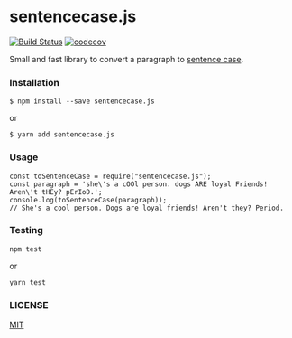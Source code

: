 sentencecase.js
========================================

[![Build Status](https://travis-ci.org/franklingu/sentencecase.svg?branch=master)](https://travis-ci.org/franklingu/sentencecase) [![codecov](https://codecov.io/gh/franklingu/sentencecase/branch/master/graph/badge.svg)](https://codecov.io/gh/franklingu/sentencecase)

Small and fast library to convert a paragraph to [sentence case](https://en.wikipedia.org/wiki/Letter_case#Stylistic_or_specialised_usage).

### Installation

~~~
$ npm install --save sentencecase.js
~~~

or

~~~
$ yarn add sentencecase.js
~~~

### Usage

~~~
const toSentenceCase = require("sentencecase.js");
const paragraph = 'she\'s a cOOl person. dogs ARE loyal Friends! Aren\'t tHEy? pErIoD.';
console.log(toSentenceCase(paragraph));
// She's a cool person. Dogs are loyal friends! Aren't they? Period.
~~~

### Testing

~~~
npm test
~~~

or

~~~
yarn test
~~~

### LICENSE

[MIT](./LICENSE)
